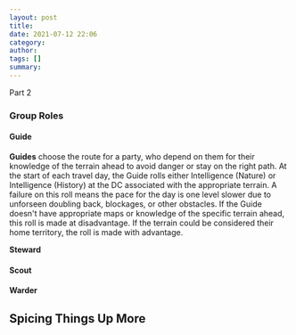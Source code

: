 ```yaml
---
layout: post
title: 
date: 2021-07-12 22:06
category: 
author: 
tags: []
summary: 
---
```

Part 2

### Group Roles

#### Guide
**Guides** choose the route for a party, who depend on them for their knowledge of the terrain ahead to avoid danger or stay on the right path. At the start of each travel day, the Guide rolls either Intelligence (Nature) or Intelligence (History) at the DC associated with the appropriate terrain.  A failure on this roll means the pace for the day is one level slower due to unforseen doubling back, blockages, or other obstacles. If the Guide doesn't have appropriate maps or knowledge of the specific terrain ahead, this roll is made at disadvantage.  If the terrain could be considered their home territory, the roll is made with advantage.

**Steward**
#### Scout
#### Warder

## Spicing Things Up More